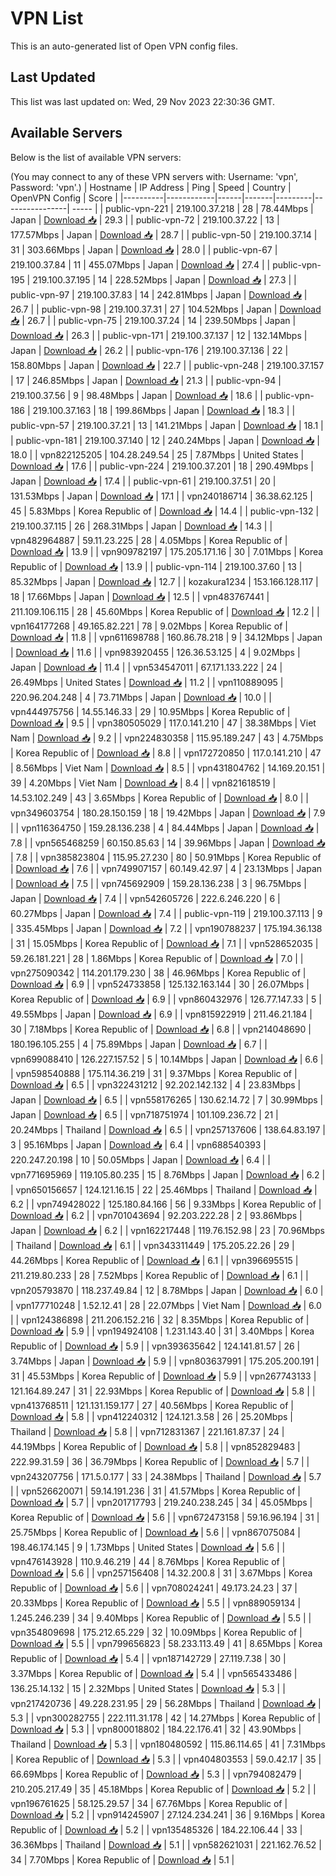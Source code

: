 # VPN List

This is an auto-generated list of Open VPN config files.

## Last Updated

This list was last updated on: Wed, 29 Nov 2023 22:30:36 GMT.

## Available Servers

Below is the list of available VPN servers:

(You may connect to any of these VPN servers with: Username: 'vpn', Password: 'vpn'.)
| Hostname | IP Address | Ping | Speed | Country | OpenVPN Config | Score |
|----------|------------|------|-------|---------|----------------| ----- |
| public-vpn-221 | 219.100.37.218 | 28 | 78.44Mbps | Japan | [Download 📥](./configs/server_0_JP.ovpn) | 29.3 |
| public-vpn-72 | 219.100.37.22 | 13 | 177.57Mbps | Japan | [Download 📥](./configs/server_1_JP.ovpn) | 28.7 |
| public-vpn-50 | 219.100.37.14 | 31 | 303.66Mbps | Japan | [Download 📥](./configs/server_2_JP.ovpn) | 28.0 |
| public-vpn-67 | 219.100.37.84 | 11 | 455.07Mbps | Japan | [Download 📥](./configs/server_3_JP.ovpn) | 27.4 |
| public-vpn-195 | 219.100.37.195 | 14 | 228.52Mbps | Japan | [Download 📥](./configs/server_4_JP.ovpn) | 27.3 |
| public-vpn-97 | 219.100.37.83 | 14 | 242.81Mbps | Japan | [Download 📥](./configs/server_5_JP.ovpn) | 26.7 |
| public-vpn-98 | 219.100.37.31 | 27 | 104.52Mbps | Japan | [Download 📥](./configs/server_6_JP.ovpn) | 26.7 |
| public-vpn-75 | 219.100.37.24 | 14 | 239.50Mbps | Japan | [Download 📥](./configs/server_7_JP.ovpn) | 26.3 |
| public-vpn-171 | 219.100.37.137 | 12 | 132.14Mbps | Japan | [Download 📥](./configs/server_8_JP.ovpn) | 26.2 |
| public-vpn-176 | 219.100.37.136 | 22 | 158.80Mbps | Japan | [Download 📥](./configs/server_9_JP.ovpn) | 22.7 |
| public-vpn-248 | 219.100.37.157 | 17 | 246.85Mbps | Japan | [Download 📥](./configs/server_10_JP.ovpn) | 21.3 |
| public-vpn-94 | 219.100.37.56 | 9 | 98.48Mbps | Japan | [Download 📥](./configs/server_11_JP.ovpn) | 18.6 |
| public-vpn-186 | 219.100.37.163 | 18 | 199.86Mbps | Japan | [Download 📥](./configs/server_12_JP.ovpn) | 18.3 |
| public-vpn-57 | 219.100.37.21 | 13 | 141.21Mbps | Japan | [Download 📥](./configs/server_13_JP.ovpn) | 18.1 |
| public-vpn-181 | 219.100.37.140 | 12 | 240.24Mbps | Japan | [Download 📥](./configs/server_14_JP.ovpn) | 18.0 |
| vpn822125205 | 104.28.249.54 | 25 | 7.87Mbps | United States | [Download 📥](./configs/server_15_US.ovpn) | 17.6 |
| public-vpn-224 | 219.100.37.201 | 18 | 290.49Mbps | Japan | [Download 📥](./configs/server_16_JP.ovpn) | 17.4 |
| public-vpn-61 | 219.100.37.51 | 20 | 131.53Mbps | Japan | [Download 📥](./configs/server_17_JP.ovpn) | 17.1 |
| vpn240186714 | 36.38.62.125 | 45 | 5.83Mbps | Korea Republic of | [Download 📥](./configs/server_18_KR.ovpn) | 14.4 |
| public-vpn-132 | 219.100.37.115 | 26 | 268.31Mbps | Japan | [Download 📥](./configs/server_19_JP.ovpn) | 14.3 |
| vpn482964887 | 59.11.23.225 | 28 | 4.05Mbps | Korea Republic of | [Download 📥](./configs/server_20_KR.ovpn) | 13.9 |
| vpn909782197 | 175.205.171.16 | 30 | 7.01Mbps | Korea Republic of | [Download 📥](./configs/server_21_KR.ovpn) | 13.9 |
| public-vpn-114 | 219.100.37.60 | 13 | 85.32Mbps | Japan | [Download 📥](./configs/server_22_JP.ovpn) | 12.7 |
| kozakura1234 | 153.166.128.117 | 18 | 17.66Mbps | Japan | [Download 📥](./configs/server_23_JP.ovpn) | 12.5 |
| vpn483767441 | 211.109.106.115 | 28 | 45.60Mbps | Korea Republic of | [Download 📥](./configs/server_24_KR.ovpn) | 12.2 |
| vpn164177268 | 49.165.82.221 | 78 | 9.02Mbps | Korea Republic of | [Download 📥](./configs/server_25_KR.ovpn) | 11.8 |
| vpn611698788 | 160.86.78.218 | 9 | 34.12Mbps | Japan | [Download 📥](./configs/server_26_JP.ovpn) | 11.6 |
| vpn983920455 | 126.36.53.125 | 4 | 9.02Mbps | Japan | [Download 📥](./configs/server_27_JP.ovpn) | 11.4 |
| vpn534547011 | 67.171.133.222 | 24 | 26.49Mbps | United States | [Download 📥](./configs/server_28_US.ovpn) | 11.2 |
| vpn110889095 | 220.96.204.248 | 4 | 73.71Mbps | Japan | [Download 📥](./configs/server_29_JP.ovpn) | 10.0 |
| vpn444975756 | 14.55.146.33 | 29 | 10.95Mbps | Korea Republic of | [Download 📥](./configs/server_30_KR.ovpn) | 9.5 |
| vpn380505029 | 117.0.141.210 | 47 | 38.38Mbps | Viet Nam | [Download 📥](./configs/server_31_VN.ovpn) | 9.2 |
| vpn224830358 | 115.95.189.247 | 43 | 4.75Mbps | Korea Republic of | [Download 📥](./configs/server_32_KR.ovpn) | 8.8 |
| vpn172720850 | 117.0.141.210 | 47 | 8.56Mbps | Viet Nam | [Download 📥](./configs/server_33_VN.ovpn) | 8.5 |
| vpn431804762 | 14.169.20.151 | 39 | 4.20Mbps | Viet Nam | [Download 📥](./configs/server_34_VN.ovpn) | 8.4 |
| vpn821618519 | 14.53.102.249 | 43 | 3.65Mbps | Korea Republic of | [Download 📥](./configs/server_35_KR.ovpn) | 8.0 |
| vpn349603754 | 180.28.150.159 | 18 | 19.42Mbps | Japan | [Download 📥](./configs/server_36_JP.ovpn) | 7.9 |
| vpn116364750 | 159.28.136.238 | 4 | 84.44Mbps | Japan | [Download 📥](./configs/server_37_JP.ovpn) | 7.8 |
| vpn565468259 | 60.150.85.63 | 14 | 39.96Mbps | Japan | [Download 📥](./configs/server_38_JP.ovpn) | 7.8 |
| vpn385823804 | 115.95.27.230 | 80 | 50.91Mbps | Korea Republic of | [Download 📥](./configs/server_39_KR.ovpn) | 7.6 |
| vpn749907157 | 60.149.42.97 | 4 | 23.13Mbps | Japan | [Download 📥](./configs/server_40_JP.ovpn) | 7.5 |
| vpn745692909 | 159.28.136.238 | 3 | 96.75Mbps | Japan | [Download 📥](./configs/server_41_JP.ovpn) | 7.4 |
| vpn542605726 | 222.6.246.220 | 6 | 60.27Mbps | Japan | [Download 📥](./configs/server_42_JP.ovpn) | 7.4 |
| public-vpn-119 | 219.100.37.113 | 9 | 335.45Mbps | Japan | [Download 📥](./configs/server_43_JP.ovpn) | 7.2 |
| vpn190788237 | 175.194.36.138 | 31 | 15.05Mbps | Korea Republic of | [Download 📥](./configs/server_44_KR.ovpn) | 7.1 |
| vpn528652035 | 59.26.181.221 | 28 | 1.86Mbps | Korea Republic of | [Download 📥](./configs/server_45_KR.ovpn) | 7.0 |
| vpn275090342 | 114.201.179.230 | 38 | 46.96Mbps | Korea Republic of | [Download 📥](./configs/server_46_KR.ovpn) | 6.9 |
| vpn524733858 | 125.132.163.144 | 30 | 26.07Mbps | Korea Republic of | [Download 📥](./configs/server_47_KR.ovpn) | 6.9 |
| vpn860432976 | 126.77.147.33 | 5 | 49.55Mbps | Japan | [Download 📥](./configs/server_48_JP.ovpn) | 6.9 |
| vpn815922919 | 211.46.21.184 | 30 | 7.18Mbps | Korea Republic of | [Download 📥](./configs/server_49_KR.ovpn) | 6.8 |
| vpn214048690 | 180.196.105.255 | 4 | 75.89Mbps | Japan | [Download 📥](./configs/server_50_JP.ovpn) | 6.7 |
| vpn699088410 | 126.227.157.52 | 5 | 10.14Mbps | Japan | [Download 📥](./configs/server_51_JP.ovpn) | 6.6 |
| vpn598540888 | 175.114.36.219 | 31 | 9.37Mbps | Korea Republic of | [Download 📥](./configs/server_52_KR.ovpn) | 6.5 |
| vpn322431212 | 92.202.142.132 | 4 | 23.83Mbps | Japan | [Download 📥](./configs/server_53_JP.ovpn) | 6.5 |
| vpn558176265 | 130.62.14.72 | 7 | 30.99Mbps | Japan | [Download 📥](./configs/server_54_JP.ovpn) | 6.5 |
| vpn718751974 | 101.109.236.72 | 21 | 20.24Mbps | Thailand | [Download 📥](./configs/server_55_TH.ovpn) | 6.5 |
| vpn257137606 | 138.64.83.197 | 3 | 95.16Mbps | Japan | [Download 📥](./configs/server_56_JP.ovpn) | 6.4 |
| vpn688540393 | 220.247.20.198 | 10 | 50.05Mbps | Japan | [Download 📥](./configs/server_57_JP.ovpn) | 6.4 |
| vpn771695969 | 119.105.80.235 | 15 | 8.76Mbps | Japan | [Download 📥](./configs/server_58_JP.ovpn) | 6.2 |
| vpn650156657 | 124.121.16.15 | 22 | 25.46Mbps | Thailand | [Download 📥](./configs/server_59_TH.ovpn) | 6.2 |
| vpn749428022 | 125.180.84.166 | 56 | 9.33Mbps | Korea Republic of | [Download 📥](./configs/server_60_KR.ovpn) | 6.2 |
| vpn701043694 | 92.203.222.28 | 2 | 93.86Mbps | Japan | [Download 📥](./configs/server_61_JP.ovpn) | 6.2 |
| vpn162217448 | 119.76.152.98 | 23 | 70.96Mbps | Thailand | [Download 📥](./configs/server_62_TH.ovpn) | 6.1 |
| vpn343311449 | 175.205.22.26 | 29 | 44.26Mbps | Korea Republic of | [Download 📥](./configs/server_63_KR.ovpn) | 6.1 |
| vpn396695515 | 211.219.80.233 | 28 | 7.52Mbps | Korea Republic of | [Download 📥](./configs/server_64_KR.ovpn) | 6.1 |
| vpn205793870 | 118.237.49.84 | 12 | 8.78Mbps | Japan | [Download 📥](./configs/server_65_JP.ovpn) | 6.0 |
| vpn177710248 | 1.52.12.41 | 28 | 22.07Mbps | Viet Nam | [Download 📥](./configs/server_66_VN.ovpn) | 6.0 |
| vpn124386898 | 211.206.152.216 | 32 | 8.35Mbps | Korea Republic of | [Download 📥](./configs/server_67_KR.ovpn) | 5.9 |
| vpn194924108 | 1.231.143.40 | 31 | 3.40Mbps | Korea Republic of | [Download 📥](./configs/server_68_KR.ovpn) | 5.9 |
| vpn393635642 | 124.141.81.57 | 26 | 3.74Mbps | Japan | [Download 📥](./configs/server_69_JP.ovpn) | 5.9 |
| vpn803637991 | 175.205.200.191 | 31 | 45.53Mbps | Korea Republic of | [Download 📥](./configs/server_70_KR.ovpn) | 5.9 |
| vpn267743133 | 121.164.89.247 | 31 | 22.93Mbps | Korea Republic of | [Download 📥](./configs/server_71_KR.ovpn) | 5.8 |
| vpn413768511 | 121.131.159.177 | 27 | 40.56Mbps | Korea Republic of | [Download 📥](./configs/server_72_KR.ovpn) | 5.8 |
| vpn412240312 | 124.121.3.58 | 26 | 25.20Mbps | Thailand | [Download 📥](./configs/server_73_TH.ovpn) | 5.8 |
| vpn712831367 | 221.161.87.37 | 24 | 44.19Mbps | Korea Republic of | [Download 📥](./configs/server_74_KR.ovpn) | 5.8 |
| vpn852829483 | 222.99.31.59 | 36 | 36.79Mbps | Korea Republic of | [Download 📥](./configs/server_75_KR.ovpn) | 5.7 |
| vpn243207756 | 171.5.0.177 | 33 | 24.38Mbps | Thailand | [Download 📥](./configs/server_76_TH.ovpn) | 5.7 |
| vpn526620071 | 59.14.191.236 | 31 | 41.57Mbps | Korea Republic of | [Download 📥](./configs/server_77_KR.ovpn) | 5.7 |
| vpn201717793 | 219.240.238.245 | 34 | 45.05Mbps | Korea Republic of | [Download 📥](./configs/server_78_KR.ovpn) | 5.6 |
| vpn672473158 | 59.16.96.194 | 31 | 25.75Mbps | Korea Republic of | [Download 📥](./configs/server_79_KR.ovpn) | 5.6 |
| vpn867075084 | 198.46.174.145 | 9 | 1.73Mbps | United States | [Download 📥](./configs/server_80_US.ovpn) | 5.6 |
| vpn476143928 | 110.9.46.219 | 44 | 8.76Mbps | Korea Republic of | [Download 📥](./configs/server_81_KR.ovpn) | 5.6 |
| vpn257156408 | 14.32.200.8 | 31 | 3.67Mbps | Korea Republic of | [Download 📥](./configs/server_82_KR.ovpn) | 5.6 |
| vpn708024241 | 49.173.24.23 | 37 | 20.33Mbps | Korea Republic of | [Download 📥](./configs/server_83_KR.ovpn) | 5.5 |
| vpn889059134 | 1.245.246.239 | 34 | 9.40Mbps | Korea Republic of | [Download 📥](./configs/server_84_KR.ovpn) | 5.5 |
| vpn354809698 | 175.212.65.229 | 32 | 10.09Mbps | Korea Republic of | [Download 📥](./configs/server_85_KR.ovpn) | 5.5 |
| vpn799656823 | 58.233.113.49 | 41 | 8.65Mbps | Korea Republic of | [Download 📥](./configs/server_86_KR.ovpn) | 5.4 |
| vpn187142729 | 27.119.7.38 | 30 | 3.37Mbps | Korea Republic of | [Download 📥](./configs/server_87_KR.ovpn) | 5.4 |
| vpn565433486 | 136.25.14.132 | 15 | 2.32Mbps | United States | [Download 📥](./configs/server_88_US.ovpn) | 5.3 |
| vpn217420736 | 49.228.231.95 | 29 | 56.28Mbps | Thailand | [Download 📥](./configs/server_89_TH.ovpn) | 5.3 |
| vpn300282755 | 222.111.31.178 | 42 | 14.27Mbps | Korea Republic of | [Download 📥](./configs/server_90_KR.ovpn) | 5.3 |
| vpn800018802 | 184.22.176.41 | 32 | 43.90Mbps | Thailand | [Download 📥](./configs/server_91_TH.ovpn) | 5.3 |
| vpn180480592 | 115.86.114.65 | 41 | 7.31Mbps | Korea Republic of | [Download 📥](./configs/server_92_KR.ovpn) | 5.3 |
| vpn404803553 | 59.0.42.17 | 35 | 66.69Mbps | Korea Republic of | [Download 📥](./configs/server_93_KR.ovpn) | 5.3 |
| vpn794082479 | 210.205.217.49 | 35 | 45.18Mbps | Korea Republic of | [Download 📥](./configs/server_94_KR.ovpn) | 5.2 |
| vpn196761625 | 58.125.29.57 | 34 | 67.76Mbps | Korea Republic of | [Download 📥](./configs/server_95_KR.ovpn) | 5.2 |
| vpn914245907 | 27.124.234.241 | 36 | 9.16Mbps | Korea Republic of | [Download 📥](./configs/server_96_KR.ovpn) | 5.2 |
| vpn135485326 | 184.22.106.44 | 33 | 36.36Mbps | Thailand | [Download 📥](./configs/server_97_TH.ovpn) | 5.1 |
| vpn582621031 | 221.162.76.52 | 34 | 7.70Mbps | Korea Republic of | [Download 📥](./configs/server_98_KR.ovpn) | 5.1 |
